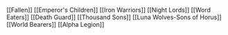 [[Fallen]]
[[Emperor's Children]]
[[Iron Warriors]]
[[Night Lords]]
[[Word Eaters]]
[[Death Guard]]
[[Thousand Sons]]
[[Luna Wolves-Sons of Horus]]
[[World Bearers]]
[[Alpha Legion]]
